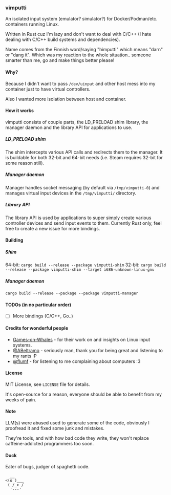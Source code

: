 ### vimputti

An isolated input system (emulator? simulator?) for Docker/Podman/etc. containers running Linux.

Written in Rust cuz I'm lazy and don't want to deal with C/C++
(I hate dealing with C/C++ build systems and dependencies).

Name comes from the Finnish word/saying "himputti" which means "darn" or "dang it".
Which was my reaction to the whole situation.. someone smarter than me, go and make things better please!

#### Why?

Because I didn't want to pass `/dev/uinput` and other host mess into my container just to have virtual controllers.

Also I wanted more isolation between host and container.

#### How it works

vimputti consists of couple parts, the LD_PRELOAD shim library, the manager daemon and the
library API for applications to use.

##### LD_PRELOAD shim

The shim intercepts various API calls and redirects them to the manager.
It is buildable for both 32-bit and 64-bit needs (i.e. Steam requires 32-bit for some reason still).

##### Manager daemon

Manager handles socket messaging (by default via `/tmp/vimputti-0`) and manages virtual input devices
in the `/tmp/vimputti/` directory.

##### Library API

The library API is used by applications to super simply create various controller devices
and send input events to them. Currently Rust only, feel free to create a new issue for more bindings.

#### Building

##### Shim

64-bit: `cargo build --release --package vimputti-shim`
32-bit: `cargo build --release --package vimputti-shim --target i686-unknown-linux-gnu`

##### Manager daemon

`cargo build --release --package --package vimputti-manager`

#### TODOs (in no particular order)

- [ ] More bindings (C/C++, Go..)

#### Credits for wonderful people

- [Games-on-Whales](https://github.com/games-on-whales) - for their work on and insights on Linux input systems.
- [@ABeltramo](https://github.com/ABeltramo) - seriously man, thank you for being great and listening to my rants :P
- [@flumf](https://github.com/flumf) - for listening to me complaining about computers :3

#### License

MIT License, see `LICENSE` file for details.

It's open-source for a reason, everyone should be able to benefit from my weeks of pain.

#### Note

LLM(s) were ~~abused~~ used to generate some of the code, obviously I proofread it and fixed some junk and mistakes.

They're tools, and with how bad code they write, they won't replace caffeine-addicted programmers too soon.

#### Duck

Eater of bugs, judger of spaghetti code.
```
  __
<(o )___
 ( /_> /
  '---'
```

